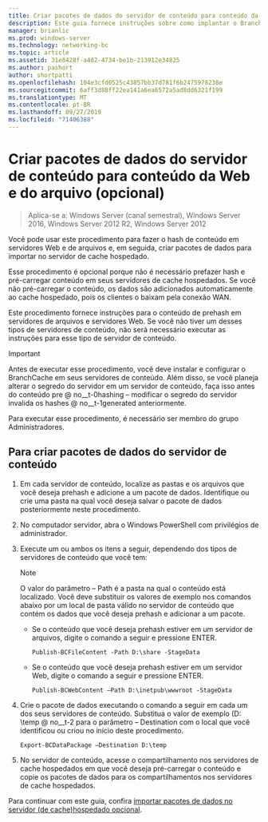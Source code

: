 ```yaml
---
title: Criar pacotes de dados do servidor de conteúdo para conteúdo da Web e do arquivo (opcional)
description: Este guia fornece instruções sobre como implantar o BranchCache no modo de cache hospedado em computadores que executam o Windows Server 2016 e o Windows 10
manager: brianlic
ms.prod: windows-server
ms.technology: networking-bc
ms.topic: article
ms.assetid: 31e8428f-a482-4734-be1b-213912e34825
ms.author: pashort
author: shortpatti
ms.openlocfilehash: 104e3cfd0525c43857bb37d781f6b2475978238e
ms.sourcegitcommit: 6aff3d88ff22ea141a6ea6572a5ad8dd6321f199
ms.translationtype: MT
ms.contentlocale: pt-BR
ms.lasthandoff: 09/27/2019
ms.locfileid: "71406388"
---
```

# <a name="create-content-server-data-packages-for-web-and-file-content-optional"></a>Criar pacotes de dados do servidor de conteúdo para conteúdo da Web e do arquivo (opcional)

>Aplica-se a: Windows Server (canal semestral), Windows Server 2016, Windows Server 2012 R2, Windows Server 2012

Você pode usar este procedimento para fazer o hash de conteúdo em servidores Web e de arquivos e, em seguida, criar pacotes de dados para importar no servidor de cache hospedado. 

Esse procedimento é opcional porque não é necessário prefazer hash e pré-carregar conteúdo em seus servidores de cache hospedados. Se você não pré-carregar o conteúdo, os dados são adicionados automaticamente ao cache hospedado, pois os clientes o baixam pela conexão WAN.

Este procedimento fornece instruções para o conteúdo de prehash em servidores de arquivos e servidores Web. Se você não tiver um desses tipos de servidores de conteúdo, não será necessário executar as instruções para esse tipo de servidor de conteúdo.

>[!IMPORTANT]
>Antes de executar esse procedimento, você deve instalar e configurar o BranchCache em seus servidores de conteúdo. Além disso, se você planeja alterar o segredo do servidor em um servidor de conteúdo, faça isso antes do conteúdo pre @ no__t-0hashing – modificar o segredo do servidor invalida os hashes @ no__t-1generated anteriormente.

Para executar esse procedimento, é necessário ser membro do grupo Administradores.

## <a name="to-create-content-server-data-packages"></a>Para criar pacotes de dados do servidor de conteúdo

1. Em cada servidor de conteúdo, localize as pastas e os arquivos que você deseja prehash e adicione a um pacote de dados. Identifique ou crie uma pasta na qual você deseja salvar o pacote de dados posteriormente neste procedimento.

2. No computador servidor, abra o Windows PowerShell com privilégios de administrador.

3. Execute um ou ambos os itens a seguir, dependendo dos tipos de servidores de conteúdo que você tem:

    > [!NOTE]
    > O valor do parâmetro – Path é a pasta na qual o conteúdo está localizado. Você deve substituir os valores de exemplo nos comandos abaixo por um local de pasta válido no servidor de conteúdo que contém os dados que você deseja prehash e adicionar a um pacote.
  
    - Se o conteúdo que você deseja prehash estiver em um servidor de arquivos, digite o comando a seguir e pressione ENTER.

        ```  
        Publish-BCFileContent -Path D:\share -StageData
        ```  

    -   Se o conteúdo que você deseja prehash estiver em um servidor Web, digite o comando a seguir e pressione ENTER.

        ```  
        Publish-BCWebContent –Path D:\inetpub\wwwroot -StageData
        ```  

4. Crie o pacote de dados executando o comando a seguir em cada um dos seus servidores de conteúdo. Substitua o valor de exemplo \(D: \\temp @ no__t-2 para o parâmetro – Destination com o local que você identificou ou criou no início deste procedimento.

    ```  
    Export-BCDataPackage –Destination D:\temp
    ```  

5. No servidor de conteúdo, acesse o compartilhamento nos servidores de cache hospedados em que você deseja pré-carregar o conteúdo e copie os pacotes de dados para os compartilhamentos nos servidores de cache hospedados.

Para continuar com este guia, confira [importar pacotes de dados no servidor &#40;de cache&#41;hospedado opcional](9-Bc-Import-Data.md).

